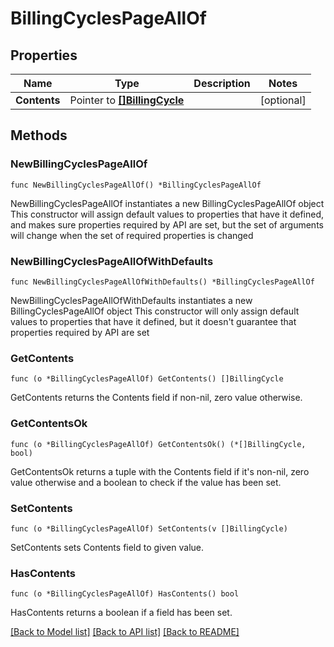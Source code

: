 # BillingCyclesPageAllOf

## Properties

Name | Type | Description | Notes
------------ | ------------- | ------------- | -------------
**Contents** | Pointer to [**[]BillingCycle**](BillingCycle.md) |  | [optional] 

## Methods

### NewBillingCyclesPageAllOf

`func NewBillingCyclesPageAllOf() *BillingCyclesPageAllOf`

NewBillingCyclesPageAllOf instantiates a new BillingCyclesPageAllOf object
This constructor will assign default values to properties that have it defined,
and makes sure properties required by API are set, but the set of arguments
will change when the set of required properties is changed

### NewBillingCyclesPageAllOfWithDefaults

`func NewBillingCyclesPageAllOfWithDefaults() *BillingCyclesPageAllOf`

NewBillingCyclesPageAllOfWithDefaults instantiates a new BillingCyclesPageAllOf object
This constructor will only assign default values to properties that have it defined,
but it doesn't guarantee that properties required by API are set

### GetContents

`func (o *BillingCyclesPageAllOf) GetContents() []BillingCycle`

GetContents returns the Contents field if non-nil, zero value otherwise.

### GetContentsOk

`func (o *BillingCyclesPageAllOf) GetContentsOk() (*[]BillingCycle, bool)`

GetContentsOk returns a tuple with the Contents field if it's non-nil, zero value otherwise
and a boolean to check if the value has been set.

### SetContents

`func (o *BillingCyclesPageAllOf) SetContents(v []BillingCycle)`

SetContents sets Contents field to given value.

### HasContents

`func (o *BillingCyclesPageAllOf) HasContents() bool`

HasContents returns a boolean if a field has been set.


[[Back to Model list]](../README.md#documentation-for-models) [[Back to API list]](../README.md#documentation-for-api-endpoints) [[Back to README]](../README.md)


